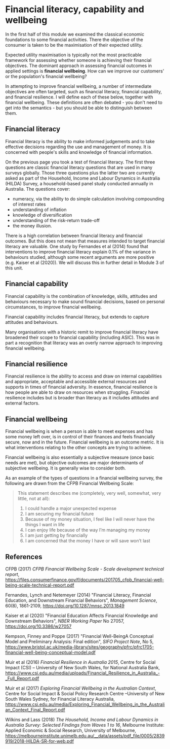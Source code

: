 # Financial literacy, capability and wellbeing

In the first half of this module we examined the classical economic foundations to some financial activities. There the objective of the consumer is taken to be the maximisation of their expected utility.

Expected utility maximisation is typically not the most practicable framework for assessing whether someone is achieving their financial objectives. The dominant approach in assessing financial outcomes in applied settings is **financial wellbeing**. How can we improve our customers' or the population's financial wellbeing?

In attempting to improve financial wellbeing, a number of intermediate objectives are often targeted, such as financial literacy, financial capability, and financial resilience. I will define each of these below, together with financial wellbeing. These definitions are often debated - you don't need to get into the semantics - but you should be able to distinguish between them.

## Financial literacy

Financial literacy is the ability to make informed judgements and to take effective decisions regarding the use and management of money. It is concerned with people's skills and knowledge of financial information.

On the previous page you took a test of financial literacy. The first three questions are classic financial literacy questions that are used in many surveys globally. Those three questions plus the latter two are currently asked as part of the Household, Income and Labour Dynamics in Australia (HILDA) Survey, a household-based panel study conducted annually in Australia. The questions cover:
- numeracy, via the ability to do simple calculation involving compounding of interest rates
- understanding of inflation
- knowledge of diversification
- understanding of the risk-return trade-off 
- the money illusion.

There is a high correlation between financial literacy and financial outcomes. But this does not mean that measures intended to target financial literacy are valuable. One study by Fernandes et al (2014) found that interventions to improve financial literacy explain 0.1% of the variance in behaviours studied, although some recent arguments are more positive (e.g. Kaiser et al (2020)). We will discuss this in further detail in Module 3 of this unit.

## Financial capability

Financial capability is the combination of knowledge, skills, attitudes and behaviours necessary to make sound financial decisions, based on personal circumstances, to improve financial wellbeing. 

Financial capability includes financial literacy, but extends to capture attitudes and behaviours.

Many organisations with a historic remit to improve financial literacy have broadened their scope to financial capability (including ASIC). This was in part a recognition that literacy was an overly narrow approach to improving financial wellbeing.

## Financial resilience

Financial resilience is the ability to access and draw on internal capabilities and appropriate, acceptable and accessible external resources and supports in times of financial adversity. In essence, financial resilience is how people are able to draw on resources when struggling. Financial resilience includes but is broader than literacy as it includes attitudes and external factors.

## Financial wellbeing

Financial wellbeing is when a person is able to meet expenses and has some money left over, is in control of their finances and feels financially secure, now and in the future. Financial wellbeing is an outcome metric. It is  what interventions relating to the other concepts are trying to achieve.

Financial wellbeing is also essentially a subjective measure (once basic needs are met), but objective outcomes are major determinants of subjective wellbeing. It is generally wise to consider both.

As an example of the types of questions in a financial wellbeing survey, the following are drawn from the CFPB Financial Wellbeing Scale:

>This statement describes me (completely, very well, somewhat, very little, not at all):
>1. I could handle a major unexpected expense
>2. I am securing my financial future
>3. Because of my money situation, I feel like I will never have the things I want in life
>4. I can enjoy life because of the way I’m managing my money
>5. I am just getting by financially
>6. I am concerned that the money I have or will save won’t last

## References

CFPB (2017) *CFPB Financial Wellbeing Scale - Scale development technical report*, https://files.consumerfinance.gov/f/documents/201705_cfpb_financial-well-being-scale-technical-report.pdf

Fernandes, Lynch and Netemeyer (2014) "Financial Literacy, Financial Education, and Downstream Financial Behaviors", *Management Science*, 60(8), 1861-2109, https://doi.org/10.1287/mnsc.2013.1849

Kaiser et al (2020) "Financial Education Affects Financial Knowledge and Downstream Behaviors", *NBER Working Paper* No 27057, https://doi.org/10.3386/w27057

Kempson, Finney and Poppe (2017) "Financial Well-BeingA Conceptual Model and Preliminary Analysis: Final edition", *SIFO Project Note*, No 5, https://www.bristol.ac.uk/media-library/sites/geography/pfrc/pfrc1705-financial-well-being-conceptual-model.pdf

Muir et al (2016) *Financial Resilience in Australia 2015*, Centre for Social Impact (CSI) – University of New South Wales, for National Australia Bank, https://www.csi.edu.au/media/uploads/Financial_Resilience_in_Australia_-_Full_Report.pdf

Muir et al (2017) *Exploring Financial Wellbeing in the Australian Context*, Centre for Social Impact & Social Policy Research Centre –University of New South Wales Sydney, for Financial Literacy Australia, https://www.csi.edu.au/media/Exploring_Financial_Wellbeing_in_the_Australian_Context_Final_Report.pdf 

Wilkins and Lass (2018) *The Household, Income and Labour Dynamics in Australia Survey: Selected Findings from Waves 1 to 16*, Melbourne Institute: Applied Economic & Social Research, University of Melbourne, https://melbourneinstitute.unimelb.edu.au/__data/assets/pdf_file/0005/2839919/2018-HILDA-SR-for-web.pdf